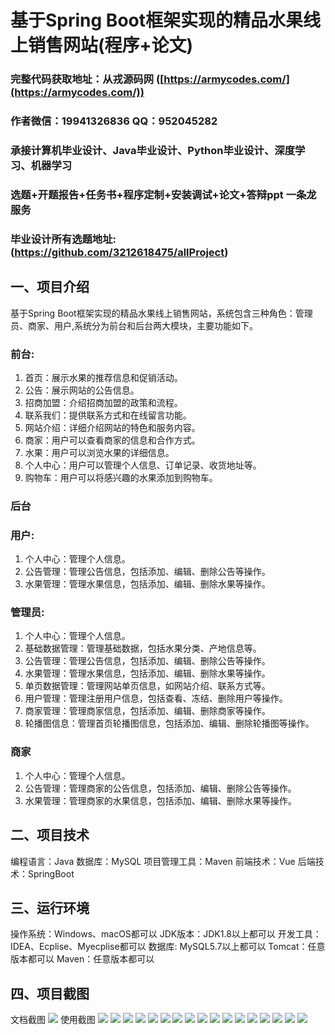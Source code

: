 基于Spring Boot框架实现的精品水果线上销售网站(程序+论文)
=
###  完整代码获取地址：从戎源码网 ([https://armycodes.com/](https://armycodes.com/))
###  作者微信：19941326836  QQ：952045282 
###  承接计算机毕业设计、Java毕业设计、Python毕业设计、深度学习、机器学习
###  选题+开题报告+任务书+程序定制+安装调试+论文+答辩ppt 一条龙服务
###  毕业设计所有选题地址:(https://github.com/3212618475/allProject)


一、项目介绍
---
基于Spring Boot框架实现的精品水果线上销售网站，系统包含三种角色：管理员、商家、用户,系统分为前台和后台两大模块，主要功能如下。
### 前台:
1. 首页：展示水果的推荐信息和促销活动。
2. 公告：展示网站的公告信息。
3. 招商加盟：介绍招商加盟的政策和流程。
4. 联系我们：提供联系方式和在线留言功能。
5. 网站介绍：详细介绍网站的特色和服务内容。
6. 商家：用户可以查看商家的信息和合作方式。
7. 水果：用户可以浏览水果的详细信息。
8. 个人中心：用户可以管理个人信息、订单记录、收货地址等。
9. 购物车：用户可以将感兴趣的水果添加到购物车。


 
### 后台
### 用户:
1. 个人中心：管理个人信息。
2. 公告管理：管理公告信息，包括添加、编辑、删除公告等操作。
3. 水果管理：管理水果信息，包括添加、编辑、删除水果等操作。

  
### 管理员:
1. 个人中心：管理个人信息。
2. 基础数据管理：管理基础数据，包括水果分类、产地信息等。
3. 公告管理：管理公告信息，包括添加、编辑、删除公告等操作。
4. 水果管理：管理水果信息，包括添加、编辑、删除水果等操作。
5. 单页数据管理：管理网站单页信息，如网站介绍、联系方式等。
6. 用户管理：管理注册用户信息，包括查看、冻结、删除用户等操作。
7. 商家管理：管理商家信息，包括添加、编辑、删除商家等操作。
8. 轮播图信息：管理首页轮播图信息，包括添加、编辑、删除轮播图等操作。

### 商家
1. 个人中心：管理个人信息。
2. 公告管理：管理商家的公告信息，包括添加、编辑、删除公告等操作。
3. 水果管理：管理商家的水果信息，包括添加、编辑、删除水果等操作。



  
二、项目技术
---
编程语言：Java
数据库：MySQL
项目管理工具：Maven
前端技术：Vue
后端技术：SpringBoot

三、运行环境
---
操作系统：Windows、macOS都可以
JDK版本：JDK1.8以上都可以
开发工具：IDEA、Ecplise、Myecplise都可以
数据库: MySQL5.7以上都可以
Tomcat：任意版本都可以
Maven：任意版本都可以

四、项目截图
---
文档截图
![](limage/2.png)
使用截图
![](image/1.png)
![](image/2.png)
![](image/3.png)
![](image/4.png)
![](image/5.png)
![](image/6.png)
![](image/7.png)
![](image/8.png)
![](image/9.png)
![](image/10.png)
![](image/11.png)
![](image/12.png)
![](image/13.png)
![](image/14.png)
![](image/15.png)
![](image/16.png)
![](image/17.png)
